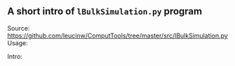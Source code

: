 ## A short intro of `lBulkSimulation.py` program
Source: https://github.com/leucinw/ComputTools/tree/master/src/lBulkSimulation.py
Usage:


Intro:
